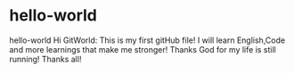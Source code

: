 # hello-world
hello-world
Hi GitWorld:
  This is my first gitHub file!
  I will learn English,Code and more learnings that make me stronger!
  Thanks God for my life is still running! Thanks all!
